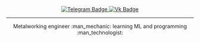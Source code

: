 <div id="badges" align='center'>
  <a href="https://t.me/mikhailbuymov">
    <img src="https://img.icons8.com/?size=50&id=oWiuH0jFiU0R&format=png&color=000000" alt="Telegram Badge"/>
  </a>
  <a href="https://vk.com/mbuymov">
    <img src="https://img.icons8.com/?size=50&id=114452&format=png&color=000000" alt="Vk Badge"/>
  </a>
</div>

  

---


 <p align="center"> Metalworking engineer :man_mechanic: learning ML and programming :man_technologist:</p>


<!--
**MikhailBuimov/MikhailBuimov** is a ✨ _special_ ✨ repository because its `README.md` (this file) appears on your GitHub profile.

Here are some ideas to get you started:

- 🔭 I’m currently working on ...
- 🌱 I’m currently learning ...
- 👯 I’m looking to collaborate on ...
- 🤔 I’m looking for help with ...
- 💬 Ask me about ...
- 📫 How to reach me: ...
- 😄 Pronouns: ...
- ⚡ Fun fact: ...

<img src="https://komarev.com/ghpvc/?username=MikhailBuimov&style=flat-square&color=blue" alt=""/>
<h1>
  hey there
  <img src="https://media.giphy.com/media/hvRJCLFzcasrR4ia7z/giphy.gif" width="30px"/>
</h1>
-->
